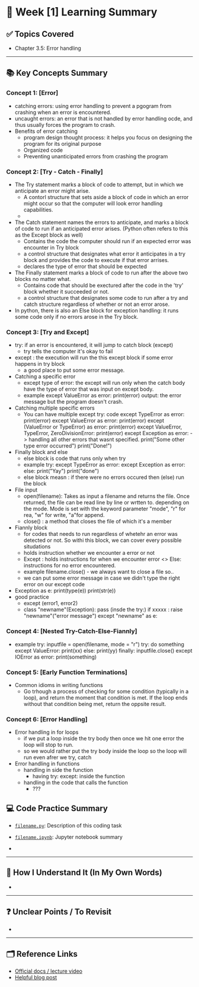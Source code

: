 # 📘 Week [1] Learning Summary

## ✅ Topics Covered
- Chapter 3.5: Error handling 

---

## 📚 Key Concepts Summary

### Concept 1: [Error]
- catching errors: using error handling to prevent a pgogram from crashing when an error is encountered.
- uncaught errors: an error that is not handled by error handling ocde, and thus usually forces the program to crash. 
- Benefits of error catching
    - program design thought process: it helps you focus on designing the program for its original purpose
    - Organized code
    - Preventing unanticipated errors from crashing the program

### Concept 2: [Try - Catch - Finally]
- The Try statement marks a block of code to attempt, but in which we anticipate an error might arise. 
    - A contorl structure that sets aside a block of code in which an error might occur so that the computer will look error handling capabilities. 
    - 
- The Catch statement names the errors to anticipate, and marks a block of code to run if an anticipated error arises. (Python often refers to this as the Except block as 
well)
    - Contains the code the computer should run if an expected error was encounter in Try block
    - a control structure that designates what error it anticipates in a try block and provides the code to execute if that error arrises. 
    - declares the type of error that should be expected
- The Finally statement marks a block of code to run after the above two blocks no matter what.
    - Contains code that should be exectured after the code in the 'try' block whether it succeeded or not. 
    - a control structure that designates some code to run after a try and catch structure regardless of whether or not an error arose. 
- In python, there is also an Else block for exception handling: it runs some code only if no errors arose in the Try block. 

### Concept 3: [Try and Except]
- try: if an error is encountered, it will jump to catch block (except)
    - try tells the computer it's okay to fail
- except : the execution will run the this except block if some error happens in try block
    - a good place to put some error message.
- Catching a specific error
    - except type of error: the except will run only when the catch body have the type of error that was input on except body. 
    - example
        except ValueError as error: 
            print(error)
            output: the error message but the program doesn't crash. 
- Catching multiple specific errors
    - You can have multiple except 
        try:
            code
        except TypeError as error:
            print(error)
        except ValueError as error:
            print(error)
        except (ValueError or TypeError) as error:
            print(error)
        except ValueError, TypeError, ZeroDivisionError: 
            print(error)
        except Exception as error:   -> handling all other errors that wasnt specified. 
            print("Some other type error occurred") 
        print("Done!")
- Finally block and else
    - else block is code that runs only when try 
    - example 
        try:
        except TypeError as error: 
        except Exception as error: 
        else: 
            print("Yay")
        print("done")
    - else block measn : if there were no errors occured then (else) run the block
- File input
    - open(filename): Takes as input a filename and returns the file. Once returned, the file can be read line by line or wrtten to. depending on the mode. Mode is set with the keyword parameter "mode", "r" for rea, "w" for write, "a"for append.
    - close() : a method that closes the file of which it's a member
- Fiannly block
    - for codes that needs to run regardless of whetehr an error was detected or not. So withi this block, we can cover every possible situdations
    - holds instruction whether we encounter a error or not
    - Except : holds instructions for when we encounter error <> Else: instructions for no error encountered. 
    - example
        filename.close() - we always want to close a file so.. 
    - we can put some error message in case we didn't type the right error on our except code
- Exception as e: 
    print(type(e))
    print(str(e))
- good practice
    - except (error1, error2)
    - class "newname"(Exception): 
        pass
    (insde the try:)
        if xxxxx :
            raise "newname"("error message")
        except "newname" as e: 
            
### Concept 4: [Nested Try-Catch-Else-Fiannly]
- example
    try:
        inputfile = open(filename, mode = "r") 
        try: 
            do something
        except ValueError:
            print(xx)
        else:
            print(yy)
        finally:
            inputfile.close()
    except IOError as error:
        print(something)
### Concept 5: [Early Function Terminations]
- Common idioms in writing functions
    - Go trhough a process of checking for some condition (typically in a loop), and return the moment that condition is met. If the loop ends without that condition being met, return the oppsite result. 

### Concept 6: [Error Handling]
- Error handling in for loops 
    - if we put a loop inside the try body then once we hit one error the loop will stop to run. 
    - so we would rather put the try body inside the loop so the loop will run even afrer we try, catch
-  Error handling in functions
    - handling in side the function
        - having try: except: inside the function
    - handling in the code that calls the function
        - ??? 
## 💻 Code Practice Summary

- [`filename.py`](./filename.py): Description of this coding task
- [`filename.ipynb`](./filename.ipynb): Jupyter notebook summary

- 

---

## 🧠 How I Understand It (In My Own Words)
- 



---

## ❓ Unclear Points / To Revisit
-  
---

## 🗂 Reference Links

- [Official docs / lecture video]()
- [Helpful blog post]()